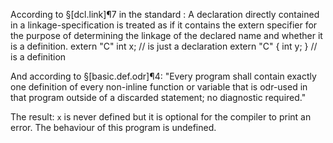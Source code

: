 According to §[dcl.link]¶7 in the standard : A declaration directly contained in a linkage-specification is treated as if it contains the extern specifier for the purpose of determining the linkage of the declared name and whether it is a definition.
    extern "C" int x; // is just a declaration
    extern "C" { int y; } // is a definition

And according to  §[basic.def.odr]¶4: "Every program shall contain exactly one definition of every non-inline function or variable that is odr-used in that program outside of a discarded statement; no diagnostic required."

The result: `x` is never defined but it is optional for the compiler to print an error. The behaviour of this program is undefined.